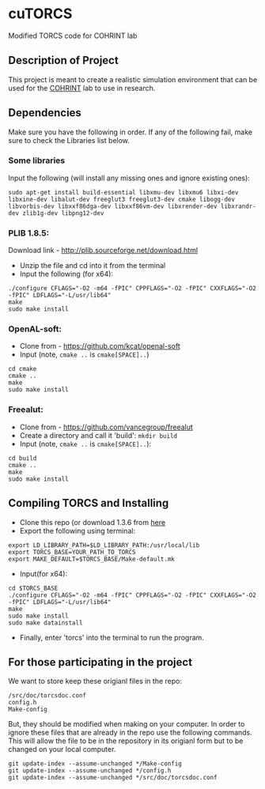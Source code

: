 # cuTORCS
Modified TORCS code for COHRINT lab
## Description of Project
This project is meant to create a realistic simulation environment that can be used for the [COHRINT](http://www.cohrint.info/) lab to use in research.

## Dependencies
Make sure you have the following in order. If any of the following fail, make sure to check the Libraries list below.

### Some libraries
Input the following (will install any missing ones and ignore existing ones):
```
sudo apt-get install build-essential libxmu-dev libxmu6 libxi-dev libxine-dev libalut-dev freeglut3 freeglut3-dev cmake libogg-dev libvorbis-dev libxxf86dga-dev libxxf86vm-dev libxrender-dev libxrandr-dev zlib1g-dev libpng12-dev
```

### PLIB 1.8.5:
Download link - http://plib.sourceforge.net/download.html
* Unzip the file and cd into it from the terminal
* Input the following (for x64):
```
./configure CFLAGS="-O2 -m64 -fPIC" CPPFLAGS="-O2 -fPIC" CXXFLAGS="-O2 -fPIC" LDFLAGS="-L/usr/lib64"
make
sudo make install
```

### OpenAL-soft:
* Clone from - https://github.com/kcat/openal-soft
* Input (note, `cmake ..` is `cmake[SPACE]..`)
```
cd cmake
cmake ..
make
sudo make install
```

### Freealut:
* Clone from - https://github.com/vancegroup/freealut
* Create a directory and call it 'build': `mkdir build`
* Input (note, `cmake ..` is `cmake[SPACE]..`):
```
cd build
cmake ..
make
sudo make install
```

## Compiling TORCS and Installing
* Clone this repo (or download 1.3.6 from [here](https://sourceforge.net/projects/torcs/files/)
* Export the following using terminal:
```
export LD_LIBRARY_PATH=$LD_LIBRARY_PATH:/usr/local/lib
export TORCS_BASE=YOUR_PATH_TO_TORCS
export MAKE_DEFAULT=$TORCS_BASE/Make-default.mk
```
* Input(for x64):
```
cd $TORCS_BASE
./configure CFLAGS="-O2 -m64 -fPIC" CPPFLAGS="-O2 -fPIC" CXXFLAGS="-O2 -fPIC" LDFLAGS="-L/usr/lib64"
make
sudo make install
sudo make datainstall
```
* Finally, enter 'torcs' into the terminal to run the program.

## For those participating in the project
We want to store keep these origianl files in the repo:
```
/src/doc/torcsdoc.conf
config.h
Make-config
```
But, they should be modified when making on your computer. In order to ignore these files that are already in the repo use the following commands. This will allow the file to be in the repository in its origianl form but to be changed on your local computer.
```
git update-index --assume-unchanged */Make-config
git update-index --assume-unchanged */config.h
git update-index --assume-unchanged */src/doc/torcsdoc.conf
```
